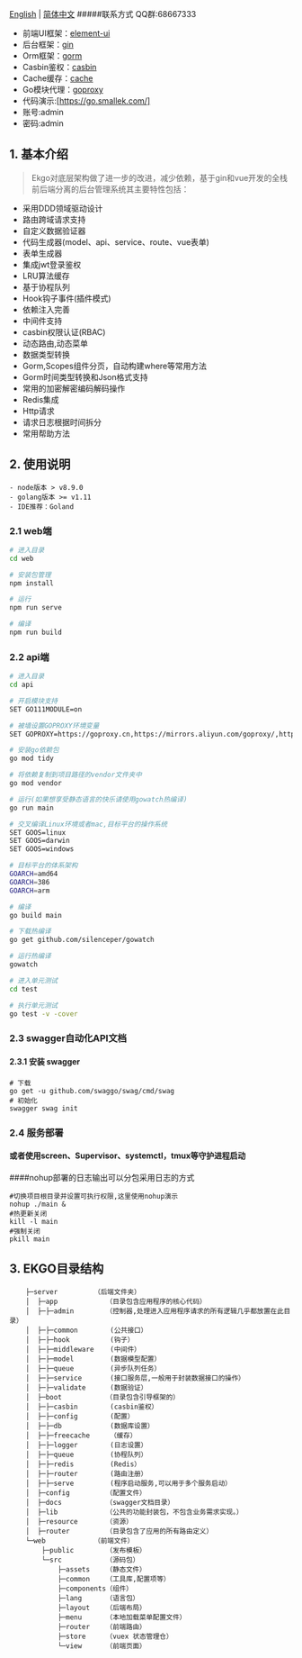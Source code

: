[English](./README-en.md) | [简体中文](./README.md)
#####联系方式 QQ群:68667333

- 前端UI框架：[element-ui](https://element.eleme.cn/#/zh-CN) 
- 后台框架：[gin](https://gin-gonic.com/zh-cn/docs)
- Orm框架：[gorm](http://gorm.book.jasperxu.com)
- Casbin鉴权：[casbin](https://gin-gonic.com/zh-cn/docs)    
- Cache缓存：[cache](https://github.com/coocood/freecache)
- Go模块代理：[goproxy](https://goproxy.io/)
- 代码演示:[https://go.smallek.com/]
- 账号:admin
- 密码:admin

## 1. 基本介绍

>Ekgo对底层架构做了进一步的改进，减少依赖，基于gin和vue开发的全栈前后端分离的后台管理系统其主要特性包括：
 
  + 采用DDD领域驱动设计
  + 路由跨域请求支持
  + 自定义数据验证器
  + 代码生成器(model、api、service、route、vue表单)
  + 表单生成器
  + 集成jwt登录鉴权
  + LRU算法缓存
  + 基于协程队列
  + Hook钩子事件(插件模式)
  + 依赖注入完善
  + 中间件支持
  + casbin权限认证(RBAC)
  + 动态路由,动态菜单
  + 数据类型转换
  + Gorm,Scopes组件分页，自动构建where等常用方法
  + Gorm时间类型转换和Json格式支持
  + 常用的加密解密编码解码操作
  + Redis集成
  + Http请求
  + 请求日志根据时间拆分
  + 常用帮助方法

## 2. 使用说明

```
- node版本 > v8.9.0
- golang版本 >= v1.11
- IDE推荐：Goland
```

### 2.1 web端

```bash
# 进入目录
cd web

# 安装包管理
npm install

# 运行
npm run serve

# 编译
npm run build
```

### 2.2 api端

```bash
# 进入目录
cd api

# 开启模块支持
SET GO111MODULE=on

# 被墙设置GOPROXY环境变量
SET GOPROXY=https://goproxy.cn,https://mirrors.aliyun.com/goproxy/,https://goproxy.io,direct

# 安装go依赖包
go mod tidy

# 将依赖复制到项目路径的vendor文件夹中
go mod vendor

# 运行(如果想享受静态语言的快乐请使用gowatch热编译)
go run main

# 交叉编译Linux环境或者mac,目标平台的操作系统
SET GOOS=linux
SET GOOS=darwin
SET GOOS=windows

# 目标平台的体系架构
GOARCH=amd64
GOARCH=386
GOARCH=arm

# 编译
go build main

# 下载热编译
go get github.com/silenceper/gowatch

# 运行热编译
gowatch

# 进入单元测试
cd test

# 执行单元测试
go test -v -cover
```

### 2.3 swagger自动化API文档
#### 2.3.1 安装 swagger
````#
# 下载
go get -u github.com/swaggo/swag/cmd/swag
# 初始化
swagger swag init
````

### 2.4 服务部署
#### 或者使用screen、Supervisor、systemctl，tmux等守护进程启动
####nohup部署的日志输出可以分包采用日志的方式
````#
#切换项目根目录并设置可执行权限,这里使用nohup演示
nohup ./main &
#热更新关闭
kill -l main
#强制关闭
pkill main
````
## 3. EKGO目录结构

```
    ├─server  	     （后端文件夹）
    │  ├─app            （目录包含应用程序的核心代码）
    │  ├─├─admin        （控制器,处理进入应用程序请求的所有逻辑几乎都放置在此目录）
    │  ├─├─common        (公共接口）
    │  ├─├─hook          (钩子）
    │  ├─├─middleware    (中间件）
    │  ├─├─model         (数据模型配置）
    │  ├─├─queue         (异步队列任务）
    │  ├─├─service       (接口服务层,一般用于封装数据接口的操作）
    │  ├─├─validate      (数据验证）
    │  ├─boot           （目录包含引导框架的）
    │  ├─├─casbin        (casbin鉴权）
    │  ├─├─config        (配置）
    │  ├─├─db            (数据库设置）
    │  ├─├─freecache     （缓存）
    │  ├─├─logger        (日志设置）
    │  ├─├─queue         (协程队列）
    │  ├─├─redis         (Redis）
    │  ├─├─router        (路由注册）
    │  ├─├─serve         (程序启动服务,可以用于多个服务启动）
    │  ├─config         （配置文件）
    │  ├─docs  	        （swagger文档目录）
    │  ├─lib            （公共的功能封装包，不包含业务需求实现。）
    │  ├─resource       （资源）
    │  ├─router         （目录包含了应用的所有路由定义）
    └─web            （前端文件）
        ├─public        （发布模板）
        └─src           （源码包）
            ├─assets	（静态文件）
            ├─common    （工具库,配置项等）
            ├─components（组件）
            ├─lang      （语言包）
            ├─layout    （后端布局）
            ├─menu      （本地加载菜单配置文件）
            ├─router	（前端路由）
            ├─store     （vuex 状态管理仓）
            └─view      （前端页面）
```